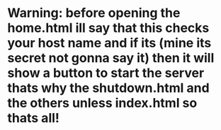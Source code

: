 # Warning: before opening the home.html ill say that this checks your host name and if its (mine its secret not gonna say it) then it will show a button to start the server thats why the shutdown.html and the others unless index.html so thats all!
